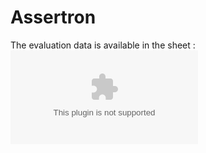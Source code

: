 # Assertron
The evaluation data is available in the sheet : ![Evaluation Sheet](https://github.com/AbhinavS99/Assertron/blob/data/evaluation.xlsx)

